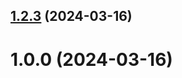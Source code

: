 ## [1.2.3](https://github.com/udnazarmamadov/git-extended/compare/v1.0.0...v1.2.3) (2024-03-16)



# 1.0.0 (2024-03-16)



